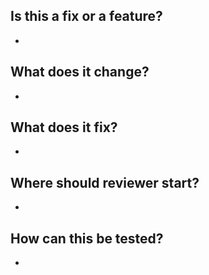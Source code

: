 ## Is this a fix or a feature?
- 

## What does it change?
- 

## What does it fix?
- 

## Where should reviewer start?
- 

## How can this be tested?
- 
